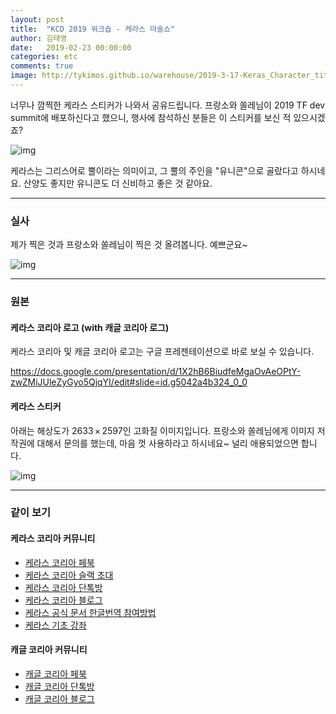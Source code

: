 ```yaml
---
layout: post
title:  "KCD 2019 워크숍 - 케라스 마술쇼"
author: 김태영
date:   2019-02-23 00:00:00
categories: etc
comments: true
image: http://tykimos.github.io/warehouse/2019-3-17-Keras_Character_title.png
---
```

너무나 깜찍한 케라스 스티커가 나와서 공유드립니다. 프랑소와 쏠레님이 2019 TF dev summit에 배포하신다고 했으니, 행사에 참석하신 분들은 이 스티커를 보신 적 있으시겠죠? 

![img](http://tykimos.github.io/warehouse/2019-3-17-Keras_Character_title.png)

케라스는 그리스어로 뿔이라는 의미이고, 그 뿔의 주인을 "유니콘"으로 골랐다고 하시네요. 산양도 좋지만 유니콘도 더 신비하고 좋은 것 같아요.

---
### 실사

제가 찍은 것과 프랑소와 쏠레님이 찍은 것 올려봅니다. 예쁘군요~

![img](http://tykimos.github.io/warehouse/2019-3-17-Keras_Character_keras_sticker_real.jpg)

---
### 원본

#### 케라스 코리아 로고 (with 캐글 코리아 로그)

케라스 코리아 및 캐글 코리아 로고는 구글 프레젠테이션으로 바로 보실 수 있습니다.

https://docs.google.com/presentation/d/1X2hB6BiudfeMgaOvAeOPtY-zwZMiJUleZyGyo5QjqYI/edit#slide=id.g5042a4b324_0_0

#### 케라스 스티커

아래는 해상도가 2633 × 2597인 고화질 이미지입니다. 프랑소와 쏠레님에게 이미지 저작권에 대해서 문의를 했는데, 마음 껏 사용하라고 하시네요~ 널리 애용되었으면 합니다.

![img](http://tykimos.github.io/warehouse/2019-3-17-Keras_Character_keras_sticker_grey_2.jpg)

---
### 같이 보기

#### 케라스 코리아 커뮤니티

* [케라스 코리아 페북](https://www.facebook.com/groups/KerasKorea/)
* [케라스 코리아 슬랙 초대](https://join.slack.com/t/keraskorea/shared_invite/enQtNTUzMTUxMzIyMzg4LWQ3YmQ1YTdmNTYxOTAwZTExNmFmOGM3M2QyMjIyNzYwYTY2YTY2ZjBlNDNlZDdmMTU0NGVjYzFkMWYxNzE0ZDA)
* [케라스 코리아 단톡방](https://open.kakao.com/o/g93MSBV)
* [케라스 코리아 블로그](http://keraskorea.github.io)
* [케라스 공식 문서 한글번역 참여방법](https://tykimos.github.io/2019/02/06/Contribution_of_Keras_Document_to_Korean_Translation/)
* [케라스 기초 강좌](https://tykimos.github.io/lecture/)

#### 캐글 코리아 커뮤니티

* [캐글 코리아 페북](https://www.facebook.com/groups/KaggleKoreaOpenGroup/)
* [캐글 코리아 단톡방](https://open.kakao.com/o/gP24T89)
* [캐글 코리아 블로그](https://kaggle-kr.tistory.com/)
